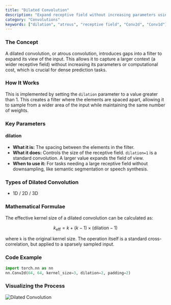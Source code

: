 ```yaml
---
title: "Dilated Convolution"
description: "Expand receptive field without increasing parameters using dilation."
category: "Convolutions"
keywords: ["dilation", "atrous", "receptive field", "Conv2d", "Conv1d"]
---
```


### The Concept

A dilated convolution, or atrous convolution, introduces gaps into a filter to expand its view of the input. This allows it to capture a larger context (a wider receptive field) without increasing its parameters or computational cost, which is crucial for dense prediction tasks.

### How It Works

This is implemented by setting the `dilation` parameter to a value greater than 1. This creates a filter where the elements are spaced apart, allowing it to sample from a wider area of the input while maintaining the same number of weights.

### Key Parameters

#### dilation
- **What it is:** The spacing between the elements in the filter.
- **What it does:** Controls the size of the receptive field. `dilation=1` is a standard convolution. A larger value expands the field of view.
- **When to use it:** For tasks needing a large receptive field without downsampling, like semantic segmentation or speech synthesis.

### Types of Dilated Convolution

- 1D / 2D / 3D

### Mathematical Formulae

The effective kernel size of a dilated convolution can be calculated as:

$$
k_{\text{eff}} = k + (k - 1) \times (\text{dilation} - 1)
$$

where `k` is the original kernel size. The operation itself is a standard cross-correlation, but applied to a sparsely sampled input.

### Code Example

```python
import torch.nn as nn
nn.Conv2d(64, 64, kernel_size=3, dilation=2, padding=2)
```

### Visualizing the Process

<img src="/assets/dilated-convolution.svg" alt="Dilated Convolution" class="w-full h-auto mx-auto bg-muted/30 rounded-md p-4" />
